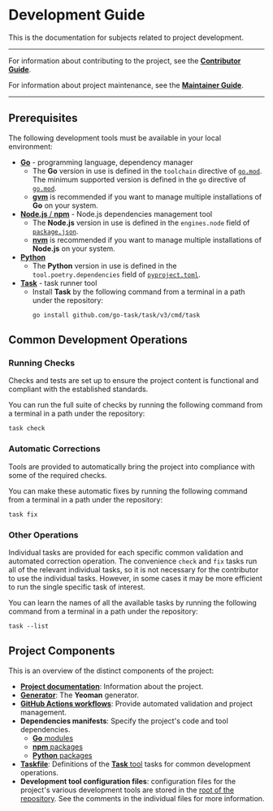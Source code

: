 # Development Guide

This is the documentation for subjects related to project development.

---

For information about contributing to the project, see the [**Contributor Guide**](CONTRIBUTING.md).

For information about project maintenance, see the [**Maintainer Guide**](maintainer-guide/maintainer-guide.md).

---

## Prerequisites

The following development tools must be available in your local environment:

- [**Go**](https://go.dev/dl/) - programming language, dependency manager
  - The **Go** version in use is defined in the `toolchain` directive of [`go.mod`](../go.mod). The minimum supported version is defined in the `go` directive of [`go.mod`](../go.mod).
  - [**gvm**](https://github.com/moovweb/gvm#installing) is recommended if you want to manage multiple installations of **Go** on your system.
- [**Node.js** / **npm**](https://nodejs.org/en/download/package-manager) - Node.js dependencies management tool
  - The **Node.js** version in use is defined in the `engines.node` field of [`package.json`](../package.json).
  - [**nvm**](https://github.com/nvm-sh/nvm#installing-and-updating) is recommended if you want to manage multiple installations of **Node.js** on your system.
- [**Python**](https://wiki.python.org/moin/BeginnersGuide/Download)
  - The **Python** version in use is defined in the `tool.poetry.dependencies` field of [`pyproject.toml`](../pyproject.toml).
- [**Task**](https://taskfile.dev/installation/) - task runner tool
  - Install **Task** by the following command from a terminal in a path under the repository:
    ```text
    go install github.com/go-task/task/v3/cmd/task
    ```

## Common Development Operations

### Running Checks

Checks and tests are set up to ensure the project content is functional and compliant with the established standards.

You can run the full suite of checks by running the following command from a terminal in a path under the repository:

```text
task check
```

### Automatic Corrections

Tools are provided to automatically bring the project into compliance with some of the required checks.

You can make these automatic fixes by running the following command from a terminal in a path under the repository:

```text
task fix
```

### Other Operations

Individual tasks are provided for each specific common validation and automated correction operation. The convenience `check` and `fix` tasks run all of the relevant individual tasks, so it is not necessary for the contributor to use the individual tasks. However, in some cases it may be more efficient to run the single specific task of interest.

You can learn the names of all the available tasks by running the following command from a terminal in a path under the repository:

```text
task --list
```

## Project Components

This is an overview of the distinct components of the project:

- [**Project documentation**](../docs): Information about the project.
- [**Generator**](../app): The **Yeoman** generator.
- [**GitHub Actions workflows**](../.github/workflows): Provide automated validation and project management.
- **Dependencies manifests**: Specify the project's code and tool dependencies.
  - [**Go** modules](../tools.go)
  - [**npm** packages](../package.json)
  - [**Python** packages](../pyproject.toml)
- [**Taskfile**](../Taskfile.yml): Definitions of the [**Task** tool](https://taskfile.dev/) tasks for common development operations.
- **Development tool configuration files**: configuration files for the project's various development tools are stored in the [root of the repository](..). See the comments in the individual files for more information.
